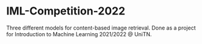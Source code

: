 # IML-Competition-2022
Three different models for content-based image retrieval. Done as a project for Introduction to Machine Learning 2021/2022 @ UniTN.
